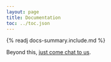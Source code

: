 ```yaml
---
layout: page
title: Documentation
toc: ../toc.json
---
```


{% readj docs-summary.include.md %}

Beyond this, [just come chat to us](/meta/contact.html).
